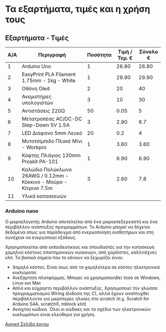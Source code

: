 # Τα εξαρτήματα, τιμές και η χρήση τους

## Εξαρτήματα - Τιμές
A/A   | Περιγραφή               | Ποσότητα  | Τιμή / Τεμ. € | Σύνολο €
------| ------------------------|-----------|---------------|----------
1     | Arduino Uno             |     1     |     26.80     |  26.80
2     | EasyPrint PLA Filament  1.75mm - 1kg - White    |     1     |     29.90     |  29.90 
3     | Οθόνη  Oled             |   2       | 20         | 40
4     | Ανεμιστήρες υπολογιστών |  3       | 10        | 30 
5     | Αντιστάσεις 220Ω        |   50      | 0.05      | 5
6     | Μετατροπέας AC/DC-DC Step-Down 5V 1.5A |  3       | 2.90      | 8.7
7     | LED Διάφανο 5mm Λευκό              | 20        | 0.2       | 4     
8     |Μυτοτσίμπιδο Πλακέ Μίνι - Workpro | 1 |  3.60    | 3.60 
9     |Κόφτης Πλάγιος 130mm Proskit PA-101 | 1 | 6.90 | 6.90
10    |Καλώδιο Πολύκλωνο 26AWG / 0.12mm - Κόκκινο - Μαύρο - Κίτρινο 7.5m | 3 | 2.60 | 7.8
11    | Υλικά κατασκευών        | | | 



#### 

### Arduino nano
Ο μικροελεγκτής Arduino αποτελείται από ένα μικροεπεξεργαστή και ένα περιβάλλον ανάπτυξης προγραμμάτων. Το Arduino μπορεί να δέχεται δεδομένα όπως για παράδειγμα από ενεργοποίηση αισθητήρων και στη συνέχεια να ενεργοποιεί εξόδους.

Χρησιμοποιείται από εκπαιδευτικούς και σπουδαστές για την κατασκευή χαμηλού κόστους επιστημονικών συσκευών, από χομπίστες, καλλιτέχνες κλπ. Τα βασικά σημεία που το κάνουν να ξεχωρίζει είναι:
- Χαμηλό κόστος. Είναι ίσως από τα χαμηλότερα σε κόστος ηλεκτρονικά κυκλώματα.
- Ανεξάρτητο πλατφόρμας. Μπορεί να χρησιμοποιηθεί τόσο σε Windows, Linux και Mac
- Απλό και εύχρηστο περιβάλλον ανάπτυξης. Χρησιμοποιεί την γλώσσα προγραμματισμού Wiring (έκδοση της C), αλλά έχουν αναπτυχθεί περιβάλλοντα για μικρότερες ηλικίες στο scratch (π.χ. Scratch for Arduino S4A, scratchX, mblock κλπ)
- Ανοιχτού κώδικα. Όλοι οι κώδικες και τα σχέδια των ηλεκτρονικών κυκλωμάτων είναι ελεύθερα για χρήση.


[Αρχική Σελίδα έργου](https://github.com/stegiepistimwn/cobitospito)
